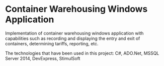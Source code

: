 # Container Warehousing Windows Application

Implementation of container warehousing windows application with capabilities such as recording and displaying the entry and exit of containers, determining tariffs, reporting, etc.

The technologies that have been used in this project: C#, ADO.Net, MSSQL Server 2014, DevExpress, St﻿imulSoft
